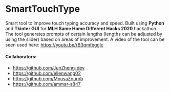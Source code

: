 # SmartTouchType
Smart tool to improve touch typing accuracy and speed. Built using **Python** and **Tkinter GUI** for **MLH Same Home Different Hacks 2020** hackathon.
The tool generates prompts of certain lengths (lengths can be adjusted by using the slider) based on areas of improvement.
A video of the tool can be seen used here: https://youtu.be/rB3qmfeggIc
<br />
#### Collaborators: 
* https://github.com/JunZheng-dev
* https://github.com/ellenwang02
* https://github.com/MousaZourob
* https://github.com/ammar-s847
